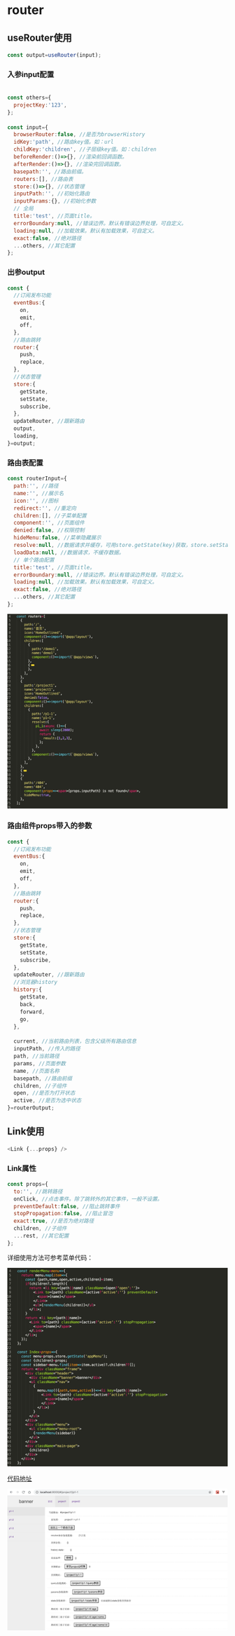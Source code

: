 # router

## useRouter使用

```javascript
const output=useRouter(input);

```

### 入参input配置

```javascript

const others={
  projectKey:'123',
};

const input={
  browserRouter:false, //是否为browserHistory
  idKey:'path', //路由key值。如：url
  childKey:'children', //子层级key值。如：children
  beforeRender:()=>{}, //渲染前回调函数。
  afterRender:()=>{}, //渲染完回调函数。
  basepath:'', //路由前缀。
  routers:[], //路由表
  store:()=>{}, //状态管理
  inputPath:'', //初始化路由
  inputParams:{}, //初始化参数
  // 全局
  title:'test', //页面title。
  errorBoundary:null, //错误边界。默认有错误边界处理，可自定义。
  loading:null, //加载效果。默认有加载效果，可自定义。
  exact:false, //绝对路径
  ...others, //其它配置
};

```

### 出参output

```javascript
const {
  //订阅发布功能
  eventBus:{
    on,
    emit,
    off,
  },
  //路由跳转
  router:{
    push,
    replace,
  },
  //状态管理
  store:{
    getState,
    setState,
    subscribe,
  },
  updateRouter, //跟新路由
  output,
  loading,
}=output;

```

### 路由表配置

```javascript
const routerInput={
  path:'', //路径
  name:'', //展示名
  icon:'', //图标
  redirect:'', //重定向
  children:[], //子菜单配置
  component:'', //页面组件
  denied:false, //权限控制
  hideMenu:false, //菜单隐藏展示
  resolve:null, //数据请求并缓存，可用store.getState(key)获取，store.setState(state)更新。
  loadData:null, //数据请求，不缓存数据。
  // 单个路由配置
  title:'test', //页面title。
  errorBoundary:null, //错误边界。默认有错误边界处理，可自定义。
  loading:null, //加载效果。默认有加载效果，可自定义。
  exact:false, //绝对路径
  ...others, //其它配置
};

```

![routers](./assets/images/1.png)

### 路由组件props带入的参数

```javascript
const {
  //订阅发布功能
  eventBus:{
    on,
    emit,
    off,
  },
  //路由跳转
  router:{
    push,
    replace,
  },
  //状态管理
  store:{
    getState,
    setState,
    subscribe,
  },
  updateRouter, //跟新路由
  //浏览器history
  history:{
    getState,
    back,
    forward,
    go,
  },

  current, //当前路由列表，包含父级所有路由信息
  inputPath, //传入的路径
  path, //当前路径
  params, //页面参数
  name, //页面名称
  basepath, //路由前缀
  children, //子组件
  open, //是否为打开状态
  active, //是否为选中状态
}=routerOutput;

```

## Link使用

```javascript
<Link {...props} />

```

### Link属性

```javascript
const props={
  to:'', //跳转路径
  onClick, //点击事件。除了跳转外的其它事件，一般不设置。
  preventDefault:false, //阻止跳转事件
  stopPropagation:false, //阻止冒泡
  exact:true, //是否为绝对路径
  children, //子组件
  ...rest, //其它配置
};

```

详细使用方法可参考菜单代码：

![Link](./assets/images/2.png)

[代码地址]()


![demo](./assets/images/3.png)


